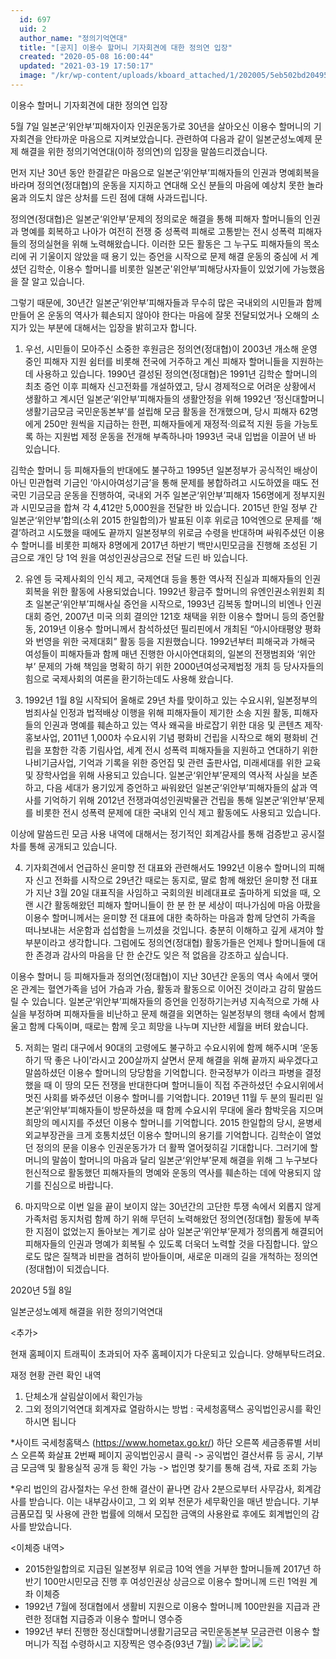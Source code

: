 ```yaml
---
  id: 697
  uid: 2
  author_name: "정의기억연대"
  title: "[공지] 이용수 할머니 기자회견에 대한 정의연 입장"
  created: "2020-05-08 16:00:44"
  updated: "2021-03-19 17:50:17"
  image: "/kr/wp-content/uploads/kboard_attached/1/202005/5eb502bd204955893346.jpg"
---
```

이용수 할머니 기자회견에 대한 정의연 입장

 

5월 7일 일본군‘위안부’피해자이자 인권운동가로 30년을 살아오신 이용수 할머니의 기자회견을 안타까운 마음으로 지켜보았습니다. 관련하여 다음과 같이 일본군성노예제 문제 해결을 위한 정의기억연대(이하 정의연)의 입장을 말씀드리겠습니다. 

 

먼저 지난 30년 동안 한결같은 마음으로 일본군‘위안부’피해자들의 인권과 명예회복을 바라며 정의연(정대협)의 운동을 지지하고 연대해 오신 분들의 마음에 예상치 못한 놀라움과 의도치 않은 상처를 드린 점에 대해 사과드립니다. 

 

정의연(정대협)은 일본군‘위안부’문제의 정의로운 해결을 통해 피해자 할머니들의 인권과 명예를 회복하고 나아가 여전히 전쟁 중 성폭력 피해로 고통받는 전시 성폭력 피해자들의 정의실현을 위해 노력해왔습니다. 이러한 모든 활동은 그 누구도 피해자들의 목소리에 귀 기울이지 않았을 때 용기 있는 증언을 시작으로 문제 해결 운동의 중심에 서 계셨던 김학순, 이용수 할머니를 비롯한 일본군'위안부’피해당사자들이 있었기에 가능했음을 잘 알고 있습니다. 

 

그렇기 때문에, 30년간 일본군‘위안부’피해자들과 무수히 많은 국내외의 시민들과 함께 만들어 온 운동의 역사가 훼손되지 않아야 한다는 마음에 잘못 전달되었거나 오해의 소지가 있는 부분에 대해서는 입장을 밝히고자 합니다. 

 

1. 우선, 시민들이 모아주신 소중한 후원금은 정의연(정대협)이 2003년 개소해 운영 중인 피해자 지원 쉼터를 비롯해 전국에 거주하고 계신 피해자 할머니들을 지원하는 데 사용하고 있습니다. 1990년 결성된 정의연(정대협)은 1991년 김학순 할머니의 최초 증언 이후 피해자 신고전화를 개설하였고, 당시 경제적으로 어려운 상황에서 생활하고 계시던 일본군‘위안부’피해자들의 생활안정을 위해 1992년 ‘정신대할머니 생활기금모금 국민운동본부’를 설립해 모금 활동을 전개했으며, 당시 피해자 62명에게 250만 원씩을 지급하는 한편, 피해자들에게 재정적·의료적 지원 등을 가능토록 하는 지원법 제정 운동을 전개해 부족하나마 1993년 국내 입법을 이끌어 낸 바 있습니다. 

 

김학순 할머니 등 피해자들의 반대에도 불구하고 1995년 일본정부가 공식적인 배상이 아닌 민관협력 기금인 ‘아시아여성기금’을 통해 문제를 봉합하려고 시도하였을 때도 전 국민 기금모금 운동을 진행하여, 국내외 거주 일본군‘위안부’피해자 156명에게 정부지원과 시민모금을 합쳐 각 4,412만 5,000원을 전달한 바 있습니다. 2015년 한일 정부 간 일본군‘위안부’합의(소위 2015 한일합의)가 발표된 이후 위로금 10억엔으로 문제를 ‘해결’하려고 시도했을 때에도 끝까지 일본정부의 위로금 수령을 반대하며 싸워주셨던 이용수 할머니를 비롯한 피해자 8명에게 2017년 하반기 백만시민모금을 진행해 조성된 기금으로 개인 당 1억 원을 여성인권상금으로 전달 드린 바 있습니다.

 

2. 유엔 등 국제사회의 인식 제고, 국제연대 등을 통한 역사적 진실과 피해자들의 인권회복을 위한 활동에 사용되었습니다. 1992년 황금주 할머니의 유엔인권소위원회 최초 일본군‘위안부’피해사실 증언을 시작으로, 1993년 김복동 할머니의 비엔나 인권대회 증언, 2007년 미국 의회 결의안 121호 채택을 위한 이용수 할머니 등의 증언활동, 2019년 이용수 할머니께서 참석하셨던 필리핀에서 개최된 “아시아태평양 평화와 번영을 위한 국제대회” 활동 등을 지원했습니다. 1992년부터 피해국과 가해국 여성들이 피해자들과 함께 매년 진행한 아시아연대회의, 일본의 전쟁범죄와 ‘위안부’ 문제의 가해 책임을 명확히 하기 위한 2000년여성국제법정 개최 등 당사자들의 힘으로 국제사회의 여론을 환기하는데도 사용해 왔습니다.

 

3. 1992년 1월 8일 시작되어 올해로 29년 차를 맞이하고 있는 수요시위, 일본정부의 범죄사실 인정과 법적배상 이행을 위해 피해자들이 제기한 소송 지원 활동, 피해자들의 인권과 명예를 훼손하고 있는 역사 왜곡을 바로잡기 위한 대응 및 콘텐츠 제작·홍보사업, 2011년 1,000차 수요시위 기념 평화비 건립을 시작으로 해외 평화비 건립을 포함한 각종 기림사업, 세계 전시 성폭력 피해자들을 지원하고 연대하기 위한 나비기금사업, 기억과 기록을 위한 증언집 및 관련 출판사업, 미래세대를 위한 교육 및 장학사업을 위해 사용되고 있습니다. 일본군‘위안부’문제의 역사적 사실을 보존하고, 다음 세대가 용기있게 증언하고 싸워왔던 일본군‘위안부’피해자들의 삶과 역사를 기억하기 위해 2012년 전쟁과여성인권박물관 건립을 통해 일본군‘위안부’문제를 비롯한 전시 성폭력 문제에 대한 국내외 인식 제고 활동에도 사용되고 있습니다. 

 

이상에 말씀드린 모금 사용 내역에 대해서는 정기적인 회계감사를 통해 검증받고 공시절차를 통해 공개되고 있습니다. 

 

4. 기자회견에서 언급하신 윤미향 전 대표와 관련해서도 1992년 이용수 할머니의 피해자 신고 전화를 시작으로 29년간 때로는 동지로, 딸로 함께 해왔던 윤미향 전 대표가 지난 3월 20일 대표직을 사임하고 국회의원 비례대표로 출마하게 되었을 때, 오랜 시간 활동해왔던 피해자 할머니들이 한 분 한 분 세상이 떠나가심에 마음 아팠을 이용수 할머니께서는 윤미향 전 대표에 대한 축하하는 마음과 함께 당연히 가족을 떠나보내는 서운함과 섭섭함을 느끼셨을 것입니다. 충분히 이해하고 깊게 새겨야 할 부분이라고 생각합니다. 그럼에도 정의연(정대협) 활동가들은 언제나 할머니들에 대한 존경과 감사의 마음을 단 한 순간도 잊은 적 없음을 강조하고 싶습니다.

 

이용수 할머니 등 피해자들과 정의연(정대협)이 지난 30년간 운동의 역사 속에서 맺어온 관계는 혈연가족을 넘어 가슴과 가슴, 활동과 활동으로 이어진 것이라고 감히 말씀드릴 수 있습니다. 일본군‘위안부’피해자들의 증언을 인정하기는커녕 지속적으로 가해 사실을 부정하며 피해자들을 비난하고 문제 해결을 외면하는 일본정부의 행태 속에서 함께 울고 함께 다독이며, 때로는 함께 웃고 희망을 나누며 지난한 세월을 버텨 왔습니다. 

 

5. 저희는 멀리 대구에서 90대의 고령에도 불구하고 수요시위에 함께 해주시며 ‘운동하기 딱 좋은 나이’라시고 200살까지 살면서 문제 해결을 위해 끝까지 싸우겠다고 말씀하셨던 이용수 할머니의 당당함을 기억합니다. 한국정부가 이라크 파병을 결정했을 때 이 땅의 모든 전쟁을 반대한다며 할머니들이 직접 주관하셨던 수요시위에서 멋진 사회를 봐주셨던 이용수 할머니를 기억합니다. 2019년 11월 두 분의 필리핀 일본군‘위안부’피해자들이 방문하셨을 때 함께 수요시위 무대에 올라 함박웃음 지으며 희망의 메시지를 주셨던 이용수 할머니를 기억합니다. 2015 한일합의 당시, 윤병세 외교부장관을 크게 호통치셨던 이용수 할머니의 용기를 기억합니다. 김학순이 열었던 정의의 문을 이용수 인권운동가가 더 활짝 열어젖히길 기대합니다. 그러기에 할머니의 말씀이 할머니의 마음과 달리 일본군‘위안부’문제 해결을 위해 그 누구보다 헌신적으로 활동했던 피해자들의 명예와 운동의 역사를 훼손하는 데에 악용되지 않기를 진심으로 바랍니다.

 

6. 마지막으로 이번 일을 끝이 보이지 않는 30년간의 고단한 투쟁 속에서 외롭지 않게 가족처럼 동지처럼 함께 하기 위해 무던히 노력해왔던 정의연(정대협) 활동에 부족한 지점이 없었는지 돌아보는 계기로 삼아 일본군‘위안부’문제가 정의롭게 해결되어 피해자들의 인권과 명예가 회복될 수 있도록 더욱더 노력할 것을 다짐합니다. 앞으로도 많은 질책과 비판을 겸허히 받아들이며, 새로운 미래의 길을 개척하는 정의연(정대협)이 되겠습니다. 

 

2020년 5월 8일

일본군성노예제 해결을 위한 정의기억연대

 

<추가>

현재 홈페이지 트래픽이 초과되어 자주 홈페이지가 다운되고 있습니다. 양해부탁드려요. 

재정 현황 관련 확인 내역
1. ​단체소개 살림살이에서 확인가능
2. 그외 정의기억연대 회계자료 열람하시는 방법
: 국세청홈택스 공익법인공시를 확인하시면 됩니다 

\*사이트 국세청홈택스 (https://www.hometax.go.kr/) 하단 오른쪽 세금종류별 서비스 오른쪽 화살표 2번째 페이지 공익법인공시 클릭 -> 
공익법인 결산서류 등 공시, 기부금 모금액 및 활용실적 공개 등 확인 가능 -> 법인명 찾기를 통해 검색, 자료 조회 가능 

\*우리 법인의 감사절차는 우선 한해 결산이 끝나면 감사 2분으로부터 사무감사, 회계감사를 받습니다. 이는 내부감사이고, 그 외 외부 전문가 세무확인을 매년 받습니다. 기부금품모집 및 사용에 관한 법률에 의해서 모집한 금액의 사용완료 후에도 회계법인의 감사를 받았습니다.

<이체증 내역>
- 2015한일합의로 지급된 일본정부 위로금 10억 엔을 거부한 할머니들께 2017년 하반기 100만시민모금 진행 후 여성인권상 상금으로 이용수 할머니께 드린 1억원 계좌 이체증 
- 1992년 7월에 정대협에서 생활비 지원으로 이용수 할머니께 100만원을 지급과 관련한 정대협 지급증과 이용수 할머니 영수증
- 1992년 부터 진행한 정신대할머니생활기금모금 국민운동본부 모금관련 이용수 할머니가 직접 수령하시고 지장찍은 영수증(93년 7월) 
 ![](/kr/wp-content/uploads/kboard_attached/1/202005/5eb502bd204955893346.jpg)
 ![](/kr/wp-content/uploads/kboard_attached/1/202005/5eb502bd1e4e06150648.jpg)
 ![](/kr/wp-content/uploads/kboard_attached/1/202005/5eb502bd1cdb48306971.jpg)
 ![](/kr/wp-content/uploads/kboard_attached/1/202005/5eb502bd17b541128717.jpg)